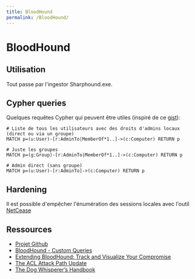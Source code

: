 ```yaml
---
title: BloodHound
permalink: /BloodHound/
---
```


# BloodHound

## Utilisation

Tout passe par l'ingestor Sharphound.exe.

## Cypher queries

Quelques requêtes Cypher qui peuvent être utiles (inspiré de ce [gist](https://gist.github.com/jeffmcjunkin/7b4a67bb7dd0cfbfbd83768f3aa6eb12)):

``` 
# Liste de tous les utilisateurs avec des droits d'admins locaux (direct ou via un groupe)
MATCH p=(u:User)-[r:AdminTo|MemberOf*1..]->(c:Computer) RETURN p

# Juste les groupes
MATCH p=(g:Group)-[r:AdminTo|MemberOf*1..]->(c:Computer) RETURN p

# Admin direct (sans groupe)
MATCH p=(u:User)-[r:AdminTo]->(c:Computer) RETURN p
```

## Hardening

Il est possible d'empêcher l'énumération des sessions locales avec l'outil [NetCease](https://gallery.technet.microsoft.com/Net-Cease-Blocking-Net-1e8dcb5b)

## Ressources

-   [Projet Github](https://github.com/adaptivethreat/BloodHound)
-   [BloodHound - Custom Queries](http://www.securityripcord.com/blog/2016/09/28/bloodhound-custom-queries/)
-   [Extending BloodHound: Track and Visualize Your Compromise](http://porterhau5.com/blog/extending-bloodhound-track-and-visualize-your-compromise/)
-   [The ACL Attack Path Update](https://wald0.com/?p=112)
-   [The Dog Whisperer’s Handbook](https://www.ernw.de/download/BloodHoundWorkshop/ERNW_DogWhispererHandbook.pdf)
